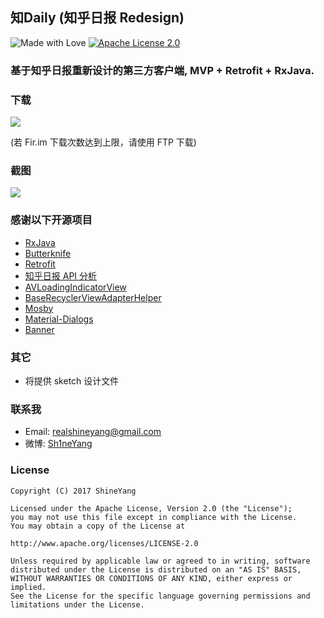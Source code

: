 ## 知Daily (知乎日报 Redesign)
![Made with Love](https://img.shields.io/badge/made%20with-%e2%9d%a4-ff69b4.svg) [![Apache License 2.0][1]][2]

### 基于知乎日报重新设计的第三方客户端, MVP + Retrofit + RxJava.

### 下载
![](http://i1.piimg.com/4851/088eb577b67d55cc.jpg)

(若 Fir.im 下载次数达到上限，请使用 FTP 下载)

### 截图
![](http://i4.buimg.com/4851/f2f6c1f470997d3f.jpg)

### 感谢以下开源项目
* [RxJava](https://github.com/ReactiveX/RxJava)
* [Butterknife](https://github.com/JakeWharton/butterknife)
* [Retrofit](https://github.com/square/retrofit)
* [知乎日报 API 分析](https://github.com/izzyleung/ZhihuDailyPurify/wiki/%E7%9F%A5%E4%B9%8E%E6%97%A5%E6%8A%A5-API-%E5%88%86%E6%9E%90)
* [AVLoadingIndicatorView](https://github.com/81813780/AVLoadingIndicatorView)
* [BaseRecyclerViewAdapterHelper](https://github.com/CymChad/BaseRecyclerViewAdapterHelper)
* [Mosby](https://github.com/sockeqwe/mosby)
* [Material-Dialogs](https://github.com/afollestad/material-dialogs)
* [Banner](https://github.com/youth5201314/banner)

### 其它
 - 将提供 sketch 设计文件

### 联系我
- Email: realshineyang@gmail.com
- 微博: [Sh1neYang](http://weibo.com/RealShineYang)

### License
```
Copyright (C) 2017 ShineYang

Licensed under the Apache License, Version 2.0 (the "License");
you may not use this file except in compliance with the License.
You may obtain a copy of the License at

http://www.apache.org/licenses/LICENSE-2.0

Unless required by applicable law or agreed to in writing, software
distributed under the License is distributed on an "AS IS" BASIS,
WITHOUT WARRANTIES OR CONDITIONS OF ANY KIND, either express or implied.
See the License for the specific language governing permissions and
limitations under the License.
```


[1]:https://img.shields.io/:license-apache-blue.svg
[2]:https://www.apache.org/licenses/LICENSE-2.0.html